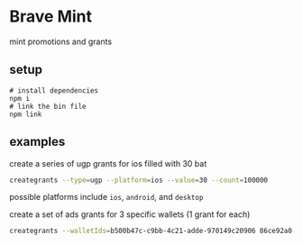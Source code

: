 # Brave Mint

mint promotions and grants

## setup

```
# install dependencies
npm i
# link the bin file
npm link
```

## examples

create a series of ugp grants for ios filled with 30 bat
```bash
creategrants --type=ugp --platform=ios --value=30 --count=100000
```
possible platforms include `ios`, `android`, and `desktop`

create a set of ads grants for 3 specific wallets (1 grant for each)
```bash
creategrants --walletIds=b500b47c-c9bb-4c21-adde-970149c20906 86ce92a0-822c-443d-a68e-faabc76258ec d5402d2b-e6b4-4e75-b95a-28396a1f29a5 --type=ads --platform=desktop --value=5 --count=1
```
